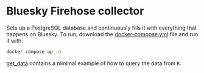 # Bluesky Firehose collector

Sets up a PostgreSQL database and continuously fills it with everything that happens on Bluesky.
To run, download the [docker-compose.yml](https://raw.githubusercontent.com/JBGruber/newsflows-bsky-firehose-collector/refs/heads/main/docker-compose.yml) file and run it with:

```bash
docker compose up -d
```

[get_data](scripts/get_data.R) contains a minimal example of how to query the data from `R`.
